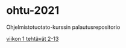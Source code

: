 # ohtu-2021
Ohjelmistotuotato-kurssin palautusrepositorio

[viikon 1 tehtävät 2-13](https://github.com/Juboskar/ohtu-2021-viikko1)
